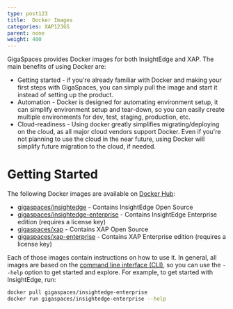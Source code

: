 ```yaml
---
type: post123
title:  Docker Images
categories: XAP123GS
parent: none
weight: 400
---
```


GigaSpaces provides Docker images for both InsightEdge and XAP. The main benefits of using Docker are:

* Getting started - if you're already familiar with Docker and making your first steps with GigaSpaces, you can simply pull the image and start it instead of setting up the product.
* Automation - Docker is designed for automating environment setup, it can simplify environment setup and tear-down, so you can easily create multiple environments for dev, test, staging, production, etc.
* Cloud-readiness - Using docker greatly simplifies migrating/deploying on the cloud, as all major cloud vendors support Docker. Even if you're not planning to use the cloud in the near future, using Docker will simplify future migration to the cloud, if needed.

# Getting Started

The following Docker images are available on [Docker Hub](https://hub.docker.com/r/gigaspaces/):

* [gigaspaces/insightedge](https://hub.docker.com/r/gigaspaces/insightedge/) - Contains InsightEdge Open Source
* [gigaspaces/insightedge-enterprise](https://hub.docker.com/r/gigaspaces/insightedge-enterprise/) - Contains InsightEdge Enterprise edition (requires a license key)
* [gigaspaces/xap](https://hub.docker.com/r/gigaspaces/xap/) - Contains XAP Open Source
* [gigaspaces/xap-enterprise](https://hub.docker.com/r/gigaspaces/xap-enterprise/) - Contains XAP Enterprise edition (requires a license key)

Each of those images contain instructions on how to use it. In general, all images are based on the [command line interface (CLI)](../admin/tools-cli.html), so you can use the `--help` option to get started and explore. For example, to get started with InsightEdge, run:

```bash
docker pull gigaspaces/insightedge-enterprise
docker run gigaspaces/insightedge-enterprise --help
```
